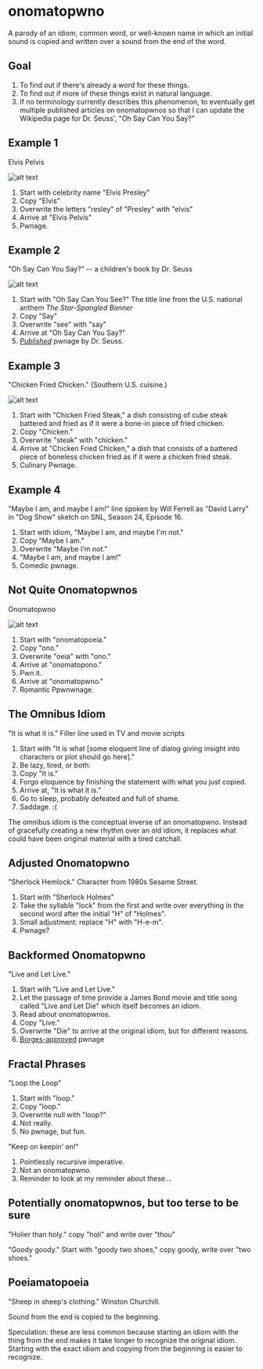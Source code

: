 onomatopwno
===========

A parody of an idiom, common word, or well-known name in which
an initial sound is copied and written over a sound from the end of
the word.

Goal
----

1. To find out if there's already a word for these things.
2. To find out if more of these things exist in natural language.
3. If no terminology currently describes this phenomenon, to eventually
   get multiple published articles on onomatopwnos so that I can update
   the Wikipedia page for Dr. Seuss', "Oh Say Can You Say?"

Example 1
---------
Elvis Pelvis

![alt text](https://github.com/jonwwilkes/onomatopwno/blob/master/elvis.gif "Elvis Pelvis animation")

1. Start with celebrity name "Elvis Presley"
2. Copy "Elvis"
3. Overwrite the letters "resley" of "Presley" with "elvis"
4. Arrive at "Elvis Pelvis"
5. Pwnage.

Example 2
---------
"Oh Say Can You Say?" -- a children's book by Dr. Seuss

![alt text](https://github.com/jonwwilkes/onomatopwno/blob/master/seuss.gif "Oh Say Can You Say Animation")

1. Start with "Oh Say Can You See?" The title line from the U.S. national anthem
*The Star-Spangled Banner*
2. Copy "Say"
3. Overwrite "see" with "say"
4. Arrive at "Oh Say Can You Say?"
5. [*Published*](https://en.wikipedia.org/wiki/Oh_Say_Can_You_Say%3F) pwnage
   by Dr. Seuss.

Example 3
---------
"Chicken Fried Chicken." (Southern U.S. cuisine.)

![alt text](https://github.com/jonwwilkes/onomatopwno/blob/master/chicken.gif "Chicken Fried Chicken Animation")

1. Start with "Chicken Fried Steak," a dish consisting of cube steak
   battered and fried
   as if it were a bone-in piece of fried chicken.
2. Copy "Chicken."
3. Overwrite "steak" with "chicken."
4. Arrive at "Chicken Fried Chicken," a dish that consists of a battered piece
   of boneless chicken fried
   as if it were a chicken fried steak.
5. Culinary Pwnage.

Example 4
---------
"Maybe I am, and maybe I am!" line spoken by Will Ferrell as "David Larry" in
"Dog Show" sketch on SNL, Season 24, Episode 16.

1. Start with idiom, "Maybe I am, and maybe I'm not."
2. Copy "Maybe I am."
3. Overwrite "Maybe I'm not."
4. "Maybe I am, and maybe I am!"
5. Comedic pwnage.

Not Quite Onomatopwnos
----------------------
Onomatopwno

![alt text](https://github.com/jonwwilkes/onomatopwno/blob/master/self.gif "Onomatopwno Animation")

1. Start with "onomatopoeia."
2. Copy "ono."
3. Overwrite "oeia" with "ono."
4. Arrive at "onomatopono."
5. Pwn it.
6. Arrive at "onomatopwno."
7. Romantic Ppwnwnage.

The Omnibus Idiom
-----------------
"It is what it is." Filler line used in TV and movie scripts

1. Start with "It is what [some eloquent line of dialog giving insight into
   characters or plot should go here]."
2. Be lazy, tired, or both.
3. Copy "It is."
4. Forgo eloquence by finishing the statement with
   what you just copied.
5. Arrive at, "It is what it is."
6. Go to sleep, probably defeated and full of shame.
7. Saddage. :(

The omnibus idiom is the conceptual inverse of an onomatopwno. Instead
of gracefully creating a new rhythm over an old idiom, it replaces
what could have been original material with a tired catchall.

Adjusted Onomatopwno
--------------------
"Sherlock Hemlock." Character from 1980s Sesame Street.

1. Start with "Sherlock Holmes"
2. Take the syllable "lock" from the first and write over everything in the
second word after the initial "H" of "Holmes".
3. Small adjustment: replace "H" with "H-e-m".
4. Pwnage?

Backformed Onomatopwno
----------------------
"Live and Let Live."

1. Start with "Live and Let Live."
2. Let the passage of time provide a James Bond movie and title song called
   "Live and Let Die" which itself becomes an idiom.
3. Read about onomatopwnos.
4. Copy "Live."
5. Overwrite "Die" to arrive at the original idiom, but for different reasons.
6. [Borges-approved](https://en.wikipedia.org/wiki/Pierre_Menard,_Author_of_the_Quixote) pwnage

Fractal Phrases
---------------
"Loop the Loop"

1. Start with "loop."
2. Copy "loop."
3. Overwrite null with "loop?"
4. Not really.
5. No pwnage, but fun.

"Keep on keepin' on!"

1. Pointlessly recursive imperative.
2. Not an onomatopwno.
3. Reminder to look at my reminder about these...

Potentially onomatopwnos, but too terse to be sure
--------------------------------------------------
"Holier than holy." copy "holi" and write over "thou"

"Goody goody." Start with "goody two shoes," copy goody, write over
"two shoes."

Poeiamatopoeia
--------------
"Sheep in sheep's clothing." Winston Churchill.

Sound from the end is copied to the beginning.

Speculation: these are less common because starting an idiom with the thing
from the end makes it take longer to recognize the original idiom.
Starting with the exact idiom and copying from the beginning is easier to
recognize.
